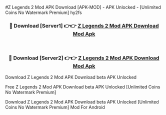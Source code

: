 #Z Legends 2 Mod APK Download [APK-MOD] - APK Unlocked - [Unlimited Coins No Watermark Premium] hy2fs



<div align="center">

<h3>🔴 Download [Server1] 👉👉 <a href="https://momento.my/?title=Z_Legends_2_Mod_APK_Download">Z Legends 2 Mod APK Download Mod Apk</a></h3><br>

<h3>🔴 Download [Server2] 👉👉 <a href="https://momento.my/?title=Z_Legends_2_Mod_APK_Download">Z Legends 2 Mod APK Download Mod Apk</a></h3>
</div>



Download Z Legends 2 Mod APK Download beta APK Unlocked

Free Z Legends 2 Mod APK Download beta APK Unlocked [Unlimited Coins No Watermark Premium]

Download Z Legends 2 Mod APK Download beta APK Unlocked [Unlimited Coins No Watermark Premium] Mod For Android
